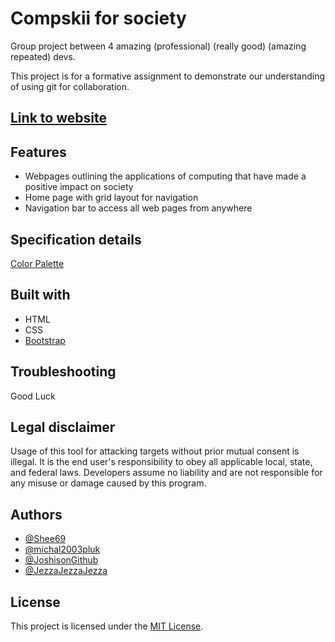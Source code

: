 # Compskii for society

Group project between 4 amazing (professional) (really good) (amazing repeated) devs.

This project is for a formative assignment to demonstrate our understanding of using git for collaboration. 

<!-- 
<div align="center">
  <kbd>
    <img src="" />
  </kbd>
</div> -->

## [Link to website](https://shee69.github.io/Compskii-for-society/)

## Features

- Webpages outlining the applications of computing that have made a positive impact on society
- Home page with grid layout for navigation
- Navigation bar to access all web pages from anywhere

## Specification details

[Color Palette](https://coolors.co/e63946-f1faee-a8dadc-457b9d-1d3557)

## Built with

- HTML
- CSS
- [Bootstrap](https://getbootstrap.com/)

## Troubleshooting

Good Luck

## Legal disclaimer

Usage of this tool for attacking targets without prior mutual consent is illegal. It is the end user's responsibility to obey all applicable local, state, and federal laws. Developers assume no liability and are not responsible for any misuse or damage caused by this program.

## Authors

- [@Shee69](https://github.com/Shee69)
- [@michal2003pluk](https://github.com/michal2003pluk)
- [@JoshisonGithub](https://github.com/JoshisonGitHub)
- [@JezzaJezzaJezza](https://github.com/JezzaJezzaJezza)

## License

This project is licensed under the [MIT License](LICENSE.md).